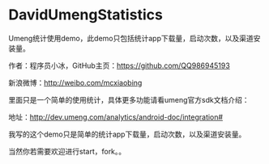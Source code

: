 # DavidUmengStatistics

Umeng统计使用demo，此demo只包括统计app下载量，启动次数，以及渠道安装量。

作者：程序员小冰，GitHub主页：https://github.com/QQ986945193

新浪微博：http://weibo.com/mcxiaobing

里面只是一个简单的使用统计，具体更多功能请看umeng官方sdk文档介绍：

地址：http://dev.umeng.com/analytics/android-doc/integration#

我写的这个demo只是简单的统计app下载量，启动次数，以及渠道安装量。

当然你若需要欢迎进行start，fork。。


